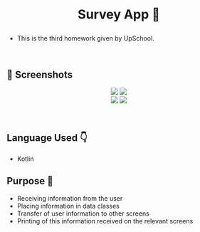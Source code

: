 
# <p align="center"> Survey App 📄 </p>

- This is the third homework given by UpSchool.
<br>

<!-- Screenshots -->
## 📸 Screenshots
<p align="center">
  <img src="https://github.com/TugceAras/SurveyApp/assets/79931228/42b3e654-e613-472f-a7d9-50dc5314087c"/>
  <img src="https://github.com/TugceAras/SurveyApp/assets/79931228/f011495e-5f89-4050-8406-bffedf3708fa"/> <br>
  <img src="https://github.com/TugceAras/SurveyApp/assets/79931228/7534ae6c-f513-46f7-a8df-a6ce4076bfc7"/>
  <img src="https://github.com/TugceAras/SurveyApp/assets/79931228/943832a3-5b80-4bfc-be70-b14933983b56"/> <br>
</p>

<br>

## Language Used 👇
- Kotlin

## Purpose 🎯
- Receiving information from the user
- Placing information in data classes
- Transfer of user information to other screens
- Printing of this information received on the relevant screens 
